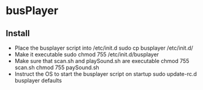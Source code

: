 # busPlayer


## Install
* Place the busplayer script into /etc/init.d
     sudo cp busplayer /etc/init.d/
* Make it executable 
     sudo chmod 755 /etc/init.d/busplayer
* Make sure that scan.sh and playSound.sh are executable
     chmod 755 scan.sh
     chmod 755 paySound.sh
* Instruct the OS to start the busplayer script on startup
     sudo update-rc.d busplayer defaults
